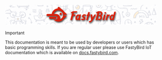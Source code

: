 <p align="center">
	<img src="https://github.com/fastybird/.github/blob/main/assets/repo_title.png?raw=true" alt="FastyBird"/>
</p>

> [!IMPORTANT]
This documentation is meant to be used by developers or users which has basic programming skills. If you are regular user
please use FastyBird IoT documentation which is available on [docs.fastybird.com](https://docs.fastybird.com). 
